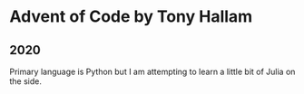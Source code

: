 # Advent of Code by Tony Hallam

## 2020

Primary language is Python but I am attempting to learn a little bit of Julia on
the side.

